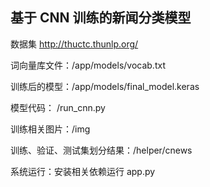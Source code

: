 ## 基于 CNN 训练的新闻分类模型

数据集 http://thuctc.thunlp.org/

词向量库文件：/app/models/vocab.txt

训练后的模型：/app/models/final_model.keras

模型代码： /run_cnn.py

训练相关图片：/img

训练、验证、测试集划分结果：/helper/cnews

系统运行：安装相关依赖运行 app.py